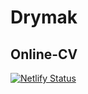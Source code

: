 # Drymak
## Online-CV
[![Netlify Status](https://api.netlify.com/api/v1/badges/15021acc-d02b-4672-b932-7e3f231268e9/deploy-status)](https://app.netlify.com/sites/drymak-cv/deploys)